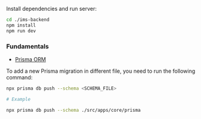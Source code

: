 Install dependencies and run server:

```bash
cd ./ims-backend
npm install
npm run dev
```

### Fundamentals

- [Prisma ORM](https://www.prisma.io/docs/getting-started/quickstart)

To add a new Prisma migration in different file, you need to run the following command:

```bash
npx prisma db push --schema <SCHEMA_FILE>

# Example

npx prisma db push --schema ./src/apps/core/prisma

